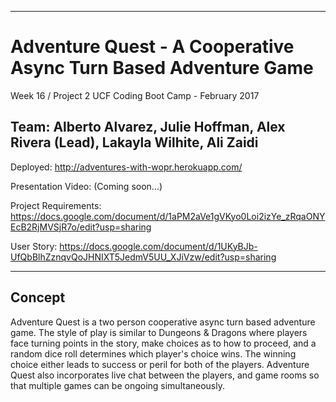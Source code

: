 -----------------------------------------
# Adventure Quest - A Cooperative Async Turn Based Adventure Game

Week 16 / Project 2
UCF Coding Boot Camp - February 2017

Team:
Alberto Alvarez, Julie Hoffman, Alex Rivera (Lead), Lakayla Wilhite, Ali Zaidi
-----------------------------------------

Deployed:
http://adventures-with-wopr.herokuapp.com/

Presentation Video:
(Coming soon...)

Project Requirements:
https://docs.google.com/document/d/1aPM2aVe1gVKyo0Loi2izYe_zRqaONYEcB2RjMVSjR7o/edit?usp=sharing

User Story:
https://docs.google.com/document/d/1UKyBJb-UfQbBlhZznqvQoJHNIXT5JedmV5UU_XJiVzw/edit?usp=sharing

-----------------------------------------

## Concept
Adventure Quest is a two person cooperative async turn based adventure game. The style of play is similar to Dungeons & Dragons where players face turning points in the story, make choices as to how to proceed, and a random dice roll determines which player's choice wins. The winning choice either leads to success or peril for both of the players. Adventure Quest also incorporates live chat between the players, and game rooms so that multiple games can be ongoing simultaneously.
